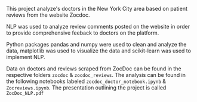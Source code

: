 This project analyze's doctors in the New York City area based on patient reviews from the website Zocdoc. 

NLP was used to analyze review comments posted on the website in order to provide comprehensive feeback to doctors on the platform. 

Python packages pandas and numpy were used to clean and analyze the data, matplotlib was used to visualize the data and scikit-learn was used to implement NLP. 

Data on doctors and reviews scraped from ZocDoc can be found in the respective folders `zocdoc` & `zocdoc_reviews`. The analysis can be found in the following notebooks labeled `zocdoc_doctor_notebook.ipynb` & `Zocreviews.ipynb`. The presentation outlining the project is called `ZocDoc_NLP.pdf`


